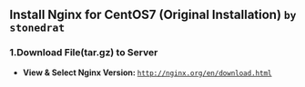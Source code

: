 ## Install Nginx for CentOS7 (Original Installation) `by stonedrat`
### 1.Download File(tar.gz) to Server
* <b>View & Select Nginx Version: </b><code>http://nginx.org/en/download.html</code><br>